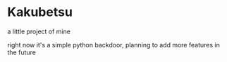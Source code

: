 # Kakubetsu
a little project of mine

right now it's a simple python backdoor, planning to add more features in the future
